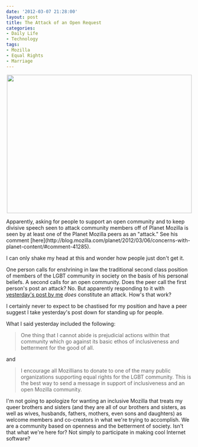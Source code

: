 ```yaml
---
date: '2012-03-07 21:28:00'
layout: post
title: The Attack of an Open Request
categories:
- Daily Life
- Technology
tags:
- Mozilla
- Equal Rights
- Marriage
---
```

<p style="text-align:center"><a href="http://www.flickr.com/photos/albill/6773360154/" title="Untitled by albill, on Flickr"><img src="http://farm8.staticflickr.com/7038/6773360154_c7fb437f91.jpg" width="500" height="375" alt=""></a></p>
Apparently, asking for people to support an open community and to keep divisive speech seen to attack community members off of Planet Mozilla is seen by at least one of the Planet Mozilla peers as an "attack." See his comment  [here](http://blog.mozilla.com/planet/2012/03/06/concerns-with-planet-content/#comment-41285).

I can only shake my head at this and wonder how people just don't get it.

One person calls for enshrining in law the traditional second class position of members of the LGBT community in society on the basis of his personal beliefs. A second calls for an open community. Does the peer call the first person's post an attack? No. But apparently responding to it with [yesterday's post by me](http://www.openbuddha.com/2012/03/06/supporting-an-open-mozilla/) *does* constitute an attack. How's that work?

I certainly never to expect to be chastised for my position and have a peer suggest I take yesterday's post down for standing up for people.

What I said yesterday included the following:

> One thing that I cannot abide is prejudicial actions within that community which go against its basic ethos of inclusiveness and betterment for the good of all.

and

> I encourage all Mozillians to donate to one of the many public organizations supporting equal rights for the LGBT community. This is the best way to send a message in support of inclusiveness and an open Mozilla community.

I'm not going to apologize for wanting an inclusive Mozilla that treats my queer brothers and sisters (and they are all of our brothers and sisters, as well as wives, husbands, fathers, mothers, even sons and daughters) as welcome members and co-creators in what we're trying to accomplish. We are a community based on openness and the betterment of society. Isn't that what we're here for? Not simply to participate in making cool Internet software?
